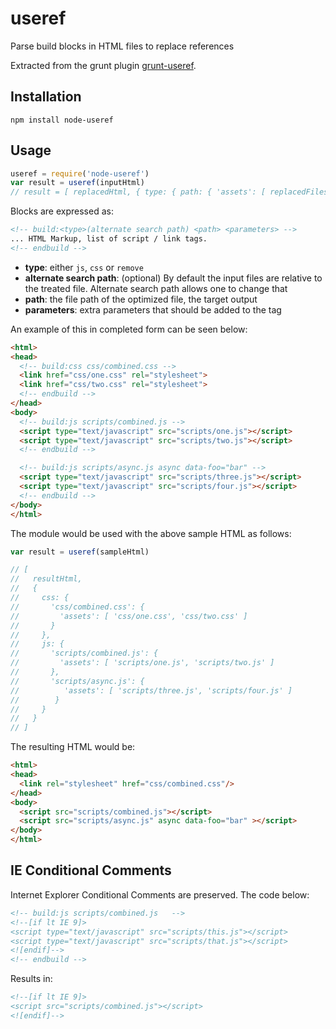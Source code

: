 # useref

Parse build blocks in HTML files to replace references

Extracted from the grunt plugin [grunt-useref](https://github.com/pajtai/grunt-useref).

## Installation

```
npm install node-useref
```

## Usage

```js
useref = require('node-useref')
var result = useref(inputHtml)
// result = [ replacedHtml, { type: { path: { 'assets': [ replacedFiles] }}} ]
```


Blocks are expressed as:

```html
<!-- build:<type>(alternate search path) <path> <parameters> -->
... HTML Markup, list of script / link tags.
<!-- endbuild -->
```

- **type**: either `js`, `css` or `remove`
- **alternate search path**: (optional) By default the input files are relative to the treated file. Alternate search path allows one to change that
- **path**: the file path of the optimized file, the target output
- **parameters**: extra parameters that should be added to the tag

An example of this in completed form can be seen below:

```html
<html>
<head>
  <!-- build:css css/combined.css -->
  <link href="css/one.css" rel="stylesheet">
  <link href="css/two.css" rel="stylesheet">
  <!-- endbuild -->
</head>
<body>
  <!-- build:js scripts/combined.js -->
  <script type="text/javascript" src="scripts/one.js"></script>
  <script type="text/javascript" src="scripts/two.js"></script>
  <!-- endbuild -->

  <!-- build:js scripts/async.js async data-foo="bar" -->
  <script type="text/javascript" src="scripts/three.js"></script>
  <script type="text/javascript" src="scripts/four.js"></script>
  <!-- endbuild -->
</body>
</html>
```

The module would be used with the above sample HTML as follows:

```js
var result = useref(sampleHtml)

// [
//   resultHtml,
//   {
//     css: {
//       'css/combined.css': {
//         'assets': [ 'css/one.css', 'css/two.css' ]
//       }
//     },
//     js: {
//       'scripts/combined.js': {
//         'assets': [ 'scripts/one.js', 'scripts/two.js' ]
//       },
//       'scripts/async.js': {
//          'assets': [ 'scripts/three.js', 'scripts/four.js' ]
//        }
//     }
//   }
// ]
```


The resulting HTML would be:

```html
<html>
<head>
  <link rel="stylesheet" href="css/combined.css"/>
</head>
<body>
  <script src="scripts/combined.js"></script>
  <script src="scripts/async.js" async data-foo="bar" ></script>
</body>
</html>
```

## IE Conditional Comments

Internet Explorer Conditional Comments are preserved. The code below:

```html
<!-- build:js scripts/combined.js   -->
<!--[if lt IE 9]>
<script type="text/javascript" src="scripts/this.js"></script>
<script type="text/javascript" src="scripts/that.js"></script>
<![endif]-->
<!-- endbuild -->
```

Results in:

```html
<!--[if lt IE 9]>
<script src="scripts/combined.js"></script>
<![endif]-->
```